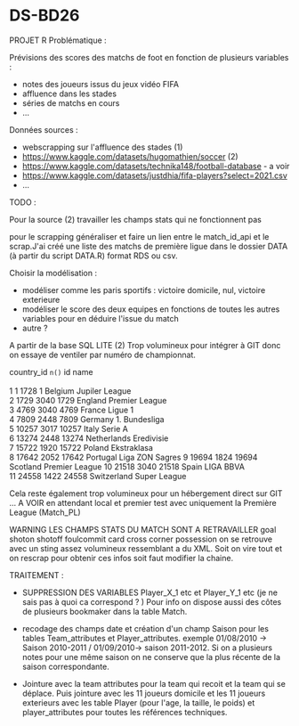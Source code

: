 # DS-BD26
PROJET R
Problématique : 

Prévisions des scores des matchs de foot en fonction de plusieurs variables :
- notes des joueurs issus du jeux vidéo FIFA
- affluence dans les stades
- séries de matchs en cours
- ...

Données sources : 
- webscrapping sur l'affluence des stades (1)
- https://www.kaggle.com/datasets/hugomathien/soccer (2)
- https://www.kaggle.com/datasets/technika148/football-database - a voir
- https://www.kaggle.com/datasets/justdhia/fifa-players?select=2021.csv
- ...


TODO : 

Pour la source (2) travailler les champs stats qui ne fonctionnent pas 

pour le scrapping généraliser et faire un lien entre le match_id_api et le scrap.J'ai créé une liste des matchs de première ligue dans le dossier DATA (à partir du script DATA.R) format RDS ou csv.

Choisir la modélisation : 
 - modéliser comme les paris sportifs : victoire domicile, nul, victoire exterieure
 - modéliser le score des deux equipes en fonctions de toutes les autres variables pour en déduire l'issue du match 
 - autre ? 


A partir de la base SQL LITE (2)
Trop volumineux pour intégrer à GIT donc on essaye de ventiler par numéro de championnat. 

country_id `n()`    id name                    
        <int> <int> <int> <chr>                   
 1          1  1728     1 Belgium Jupiler League  
 2       1729  3040  1729 England Premier League  
 3       4769  3040  4769 France Ligue 1          
 4       7809  2448  7809 Germany 1. Bundesliga   
 5      10257  3017 10257 Italy Serie A           
 6      13274  2448 13274 Netherlands Eredivisie  
 7      15722  1920 15722 Poland Ekstraklasa      
 8      17642  2052 17642 Portugal Liga ZON Sagres
 9      19694  1824 19694 Scotland Premier League 
10      21518  3040 21518 Spain LIGA BBVA         
11      24558  1422 24558 Switzerland Super League

Cela reste également trop volumineux pour un hébergement direct sur GIT ... A VOIR en attendant local et premier test avec uniquement la Première League (Match_PL) 

WARNING LES CHAMPS STATS DU MATCH SONT A RETRAVAILLER goal shoton shotoff foulcommit card cross corner possession on se retrouve avec un sting assez volumineux ressemblant a du XML. Soit on vire tout et on rescrap pour obtenir ces infos soit faut modifier la chaine.

TRAITEMENT :

- SUPPRESSION DES VARIABLES Player_X_1 etc et Player_Y_1 etc (je ne sais pas à quoi ca correspond ? )
Pour info on dispose aussi des côtes de plusieurs bookmaker dans la table Match.

- recodage des champs date et création d'un champ Saison pour les tables Team_attributes et Player_attributes. 
     exemple 01/08/2010 -> Saison 2010-2011 / 01/09/2010-> saison 2011-2012. 
     Si on a plusieurs notes pour une même saison on ne conserve que la plus récente de la saison correspondante.

- Jointure avec la team attributes pour la team qui recoit et la team qui se déplace.
Puis jointure avec les 11 joueurs domicile et les 11 joueurs exterieurs avec les table Player (pour l'age, la taille, le poids) 
et player_attributes pour toutes les références techniques.

     